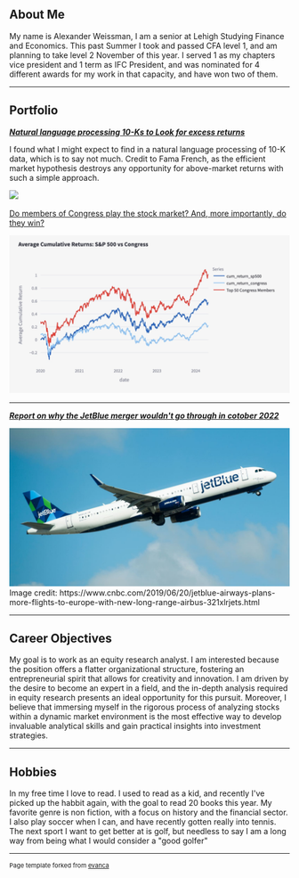 ## About Me

My name is Alexander Weissman, I am a senior at Lehigh Studying Finance and Economics. This past Summer I took and passed CFA level 1, and am planning to take level 2 November of this year. I served 1 as my chapters vice president and 1 term as IFC President, and was nominated for 4 different awards for my work in that capacity, and have won two of them.



---

## Portfolio

<!-- You can link to other websites, PDFs in this repo, and other pages in this repo -->

_**[Natural language processing 10-Ks to Look for excess returns](Report.md)**_

I found what I might expect to find in a natural language processing of 10-K data, which is to say not much. Credit to Fama French, as the efficient market hypothesis destroys any opportunity for above-market returns with such a simple approach.

<img class="img-circle" src="immage/output_22_0.png" width="50%">


[Do members of Congress play the stock market? And, more importantly, do they win?](https://adrianmross-congress-trades-dashboard-srcwelcome-jjluva.streamlit.app/Congress_v._Market)




<img src="images/cum.png?raw=true"/>

---

_**[Report on why the JetBlue merger wouldn't go through in cotober 2022](JBlue.md)**_

<img src="image/Plane.jpg?raw=true"/>
Image credit: https://www.cnbc.com/2019/06/20/jetblue-airways-plans-more-flights-to-europe-with-new-long-range-airbus-321xlrjets.html

---

## Career Objectives
My goal is to work as an equity research analyst. I am interested because the position offers a flatter organizational structure, fostering an entrepreneurial spirit that allows for creativity and innovation. I am driven by the desire to become an expert in a field, and the in-depth analysis required in equity research presents an ideal opportunity for this pursuit. Moreover, I believe that immersing myself in the rigorous process of analyzing stocks within a dynamic market environment is the most effective way to develop invaluable analytical skills and gain practical insights into investment strategies.

---

## Hobbies

In my free time I love to read. I used to read as a kid, and recently I've picked up the habbit again, with the goal to read 20 books this year. My favorite genre is non fiction, with a focus on history and the financial sector. I also play soccer when I can, and have recently gotten really into tennis. The next sport I want to get better at is golf, but needless to say I am a long way from being what I would consider a "good golfer"

---
<p style="font-size:11px">Page template forked from <a href="https://github.com/evanca/quick-portfolio">evanca</a></p>
<!-- Remove above link if you don't want to attibute -->
